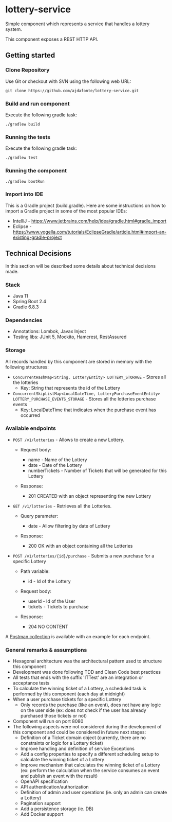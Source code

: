 # lottery-service

Simple component which represents a service that handles a lottery system.

This component exposes a REST HTTP API.

## Getting started

### Clone Repository

Use Git or checkout with SVN using the following web URL:
```
git clone https://github.com/ajdafonte/lottery-service.git
```

### Build and run component

Execute the following gradle task:
```
./gradlew build
```

### Running the tests

Execute the following gradle task:
```
./gradlew test
```

### Running the component
```
./gradlew bootRun
```

### Import into IDE

This is a Gradle project (build.gradle). Here are some instructions on how to import a Gradle project in some of the most popular IDEs:
- IntelliJ - https://www.jetbrains.com/help/idea/gradle.html#gradle_import
- Eclipse - https://www.vogella.com/tutorials/EclipseGradle/article.html#import-an-existing-gradle-project

## Technical Decisions

In this section will be described some details about technical decisions made.

### Stack

- Java 11
- Spring Boot 2.4
- Gradle 6.8.3

### Dependencies

- Annotations: Lombok, Javax Inject
- Testing libs: JUnit 5, Mockito, Hamcrest, RestAssured

### Storage

All records handled by this component are stored in memory with the following structures:
 - `ConcurrentHashMap<String, LotteryEntity> LOTTERY_STORAGE` - Stores all the lotteries 
   - Key: String that represents the id of the Lottery
 - `ConcurrentSkipListMap<LocalDateTime, LotteryPurchaseEventEntity> LOTTERY_PURCHASE_EVENTS_STORAGE` - Stores all the lotteries purchase events
   - Key: LocalDateTime that indicates when the purchase event has occurred

### Available endpoints

- `POST /v1/lotteries` - Allows to create a new Lottery.

  - Request body: 
    - name - Name of the Lottery
    - date - Date of the Lottery
    - numberTickets - Number of Tickets that will be generated for this Lottery
  
  - Response:
    - 201 CREATED with an object representing the new Lottery
  
- `GET /v1/lotteries` - Retrieves all the Lotteries.
  
  - Query parameter:
    - date - Allow filtering by date of Lottery

  - Response:
    - 200 OK with an object containing all the Lotteries
  
- `POST /v1/lotteries/{id}/purchase` - Submits a new purchase for a specific Lottery
  
  - Path variable:
    - id - Id of the Lottery

  - Request body:
    - userId - Id of the User
    - tickets - Tickets to purchase

  - Response:
    - 204 NO CONTENT

A [Postman collection](lottery-service.postman_collection.json) is available with an example for each endpoint. 
    
### General remarks & assumptions

- Hexagonal architecture was the architectural pattern used to structure this component
- Development was done following TDD and Clean Code best practices  
- All tests that ends with the suffix 'ITTest' are an integration or acceptance tests
- To calculate the winning ticket of a Lottery, a scheduled task is performed by this component (each day at midnight)
- When a user purchase tickets for a specific Lottery
  - Only records the purchase (like an event), does not have any logic on the user side (ex: does not check 
    if the user has already purchased those tickets or not)
- Component will run on port 8080
- The following aspects were not considered during the development of this component and could be considered in future next stages:
  - Definition of a Ticket domain object (currently, there are no constraints or logic for a Lottery ticket)
  - Improve handling and definition of service Exceptions
  - Add a config properties to specify a different scheduling setup to calculate the winning ticket of a Lottery
  - Improve mechanism that calculates the winning ticket of a Lottery (ex: perform the calculation when the service
    consumes an event and publish an event with the result)
  - OpenAPI specification
  - API authentication/authorization
  - Definition of admin and user operations (ie. only an admin can create a Lottery)
  - Pagination support  
  - Add a persistence storage (ie. DB)
  - Add Docker support
